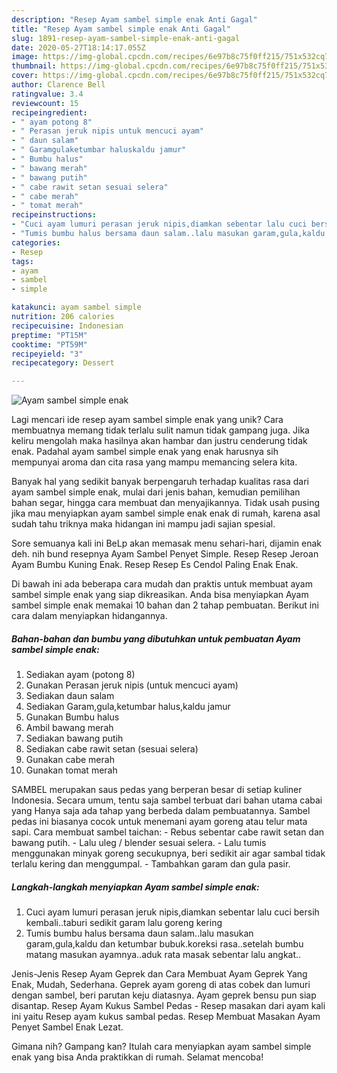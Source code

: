 ```yaml
---
description: "Resep Ayam sambel simple enak Anti Gagal"
title: "Resep Ayam sambel simple enak Anti Gagal"
slug: 1891-resep-ayam-sambel-simple-enak-anti-gagal
date: 2020-05-27T18:14:17.055Z
image: https://img-global.cpcdn.com/recipes/6e97b8c75f0ff215/751x532cq70/ayam-sambel-simple-enak-foto-resep-utama.jpg
thumbnail: https://img-global.cpcdn.com/recipes/6e97b8c75f0ff215/751x532cq70/ayam-sambel-simple-enak-foto-resep-utama.jpg
cover: https://img-global.cpcdn.com/recipes/6e97b8c75f0ff215/751x532cq70/ayam-sambel-simple-enak-foto-resep-utama.jpg
author: Clarence Bell
ratingvalue: 3.4
reviewcount: 15
recipeingredient:
- " ayam potong 8"
- " Perasan jeruk nipis untuk mencuci ayam"
- " daun salam"
- " Garamgulaketumbar haluskaldu jamur"
- " Bumbu halus"
- " bawang merah"
- " bawang putih"
- " cabe rawit setan sesuai selera"
- " cabe merah"
- " tomat merah"
recipeinstructions:
- "Cuci ayam lumuri perasan jeruk nipis,diamkan sebentar lalu cuci bersih kembali..taburi sedikit garam lalu goreng kering"
- "Tumis bumbu halus bersama daun salam..lalu masukan garam,gula,kaldu dan ketumbar bubuk.koreksi rasa..setelah bumbu matang masukan ayamnya..aduk rata masak sebentar lalu angkat.."
categories:
- Resep
tags:
- ayam
- sambel
- simple

katakunci: ayam sambel simple 
nutrition: 206 calories
recipecuisine: Indonesian
preptime: "PT15M"
cooktime: "PT59M"
recipeyield: "3"
recipecategory: Dessert

---
```



![Ayam sambel simple enak](https://img-global.cpcdn.com/recipes/6e97b8c75f0ff215/751x532cq70/ayam-sambel-simple-enak-foto-resep-utama.jpg)

Lagi mencari ide resep ayam sambel simple enak yang unik? Cara membuatnya memang tidak terlalu sulit namun tidak gampang juga. Jika keliru mengolah maka hasilnya akan hambar dan justru cenderung tidak enak. Padahal ayam sambel simple enak yang enak harusnya sih mempunyai aroma dan cita rasa yang mampu memancing selera kita.

Banyak hal yang sedikit banyak berpengaruh terhadap kualitas rasa dari ayam sambel simple enak, mulai dari jenis bahan, kemudian pemilihan bahan segar, hingga cara membuat dan menyajikannya. Tidak usah pusing jika mau menyiapkan ayam sambel simple enak enak di rumah, karena asal sudah tahu triknya maka hidangan ini mampu jadi sajian spesial.

Sore semuanya kali ini BeLp akan memasak menu sehari-hari, dijamin enak deh. nih bund resepnya Ayam Sambel Penyet Simple. Resep Resep Jeroan Ayam Bumbu Kuning Enak. Resep Resep Es Cendol Paling Enak Enak.


Di bawah ini ada beberapa cara mudah dan praktis untuk membuat ayam sambel simple enak yang siap dikreasikan. Anda bisa menyiapkan Ayam sambel simple enak memakai 10 bahan dan 2 tahap pembuatan. Berikut ini cara dalam menyiapkan hidangannya.

<!--inarticleads1-->

##### Bahan-bahan dan bumbu yang dibutuhkan untuk pembuatan Ayam sambel simple enak:

1. Sediakan  ayam (potong 8)
1. Gunakan  Perasan jeruk nipis (untuk mencuci ayam)
1. Sediakan  daun salam
1. Sediakan  Garam,gula,ketumbar halus,kaldu jamur
1. Gunakan  Bumbu halus
1. Ambil  bawang merah
1. Sediakan  bawang putih
1. Sediakan  cabe rawit setan (sesuai selera)
1. Gunakan  cabe merah
1. Gunakan  tomat merah


SAMBEL merupakan saus pedas yang berperan besar di setiap kuliner Indonesia. Secara umum, tentu saja sambel terbuat dari bahan utama cabai yang Hanya saja ada tahap yang berbeda dalam pembuatannya. Sambel pedas ini biasanya cocok untuk menemani ayam goreng atau telur mata sapi. Cara membuat sambel taichan: - Rebus sebentar cabe rawit setan dan bawang putih. - Lalu uleg / blender sesuai selera. - Lalu tumis menggunakan minyak goreng secukupnya, beri sedikit air agar sambal tidak terlalu kering dan menggumpal. - Tambahkan garam dan gula pasir. 

<!--inarticleads2-->

##### Langkah-langkah menyiapkan Ayam sambel simple enak:

1. Cuci ayam lumuri perasan jeruk nipis,diamkan sebentar lalu cuci bersih kembali..taburi sedikit garam lalu goreng kering
1. Tumis bumbu halus bersama daun salam..lalu masukan garam,gula,kaldu dan ketumbar bubuk.koreksi rasa..setelah bumbu matang masukan ayamnya..aduk rata masak sebentar lalu angkat..


Jenis-Jenis Resep Ayam Geprek dan Cara Membuat Ayam Geprek Yang Enak, Mudah, Sederhana. Geprek ayam goreng di atas cobek dan lumuri dengan sambel, beri parutan keju diatasnya. Ayam geprek bensu pun siap disantap. Resep Ayam Kukus Sambel Pedas - Resep masakan dari ayam kali ini yaitu Resep ayam kukus sambal pedas. Resep Membuat Masakan Ayam Penyet Sambel Enak Lezat. 

Gimana nih? Gampang kan? Itulah cara menyiapkan ayam sambel simple enak yang bisa Anda praktikkan di rumah. Selamat mencoba!
